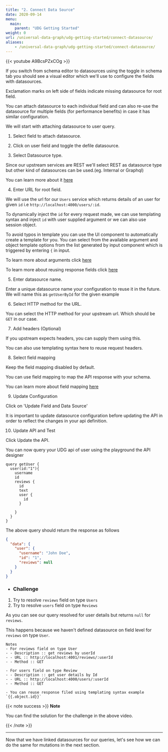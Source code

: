 ```yaml
---
title: "2. Connect Data Source"
date: 2020-09-14
menu:
  main:
    parent: "UDG Getting Started"
weight: 0
url: /universal-data-graph/udg-getting-started/connect-datasource/
aliases:
    - /universal-data-graph/udg-getting-started/connect-datasource/
---
```


{{< youtube A9BcsPZxCOg >}} 

If you switch from schema editor to datasources using the toggle in schema tab you should see a visual editor which we'll use to configure the fields with datasources. 

Exclamation marks on left side of fields indicate missing datasource for root field. 

You can attach datasource to each individual field and can also re-use the datasource for multiple fields (for performance benefits) in case it has similar configuration.

We will start with attaching datasource to user query.

1. Select field to attach datasource.

2. Click on user field and toggle the defile datasource.

3. Select Datasource type.

Since our upstream services are REST we'll select REST as datasource type but other kind of datasources can be used.(eg. Internal or Graphql)

You can learn more about it [here](../../concepts/datasources/)

4. Enter URL for root field.

We will use the url for our `Users` service which returns details of an user for given `id`  i.e `http://localhost:4000/users/:id`.

To dynamically inject the `id` for every request made, we can use templating syntax and inject `id` with user supplied argument or we can also use session object.

To avoid typos in template you can use the UI component to automatically create a template for you. You can select from the available argument and object template options from the list generated by input component which is triggered by entering `{` in input.

To learn more about arguments click [here](../../concepts/arguments/)

To learn more about reusing response fields click [here](../../concepts/reusing_response_fields)

5. Enter datasource name.

Enter a unique datasource name your configuration to reuse it in the future. We will name this as `getUserById` for the given example

6. Select HTTP method for the URL.

You can select the HTTP method for your upstream url. Which should be `GET` in our case.

7. Add headers (Optional)

If you upstream expects headers, you can supply them using this.

You can also use templating syntax here to reuse request headers.

8. Select field mapping

Keep the field mapping disabled by default.

You can use field mapping to map the API response with your schema.

You can learn more about field mapping [here](../../concepts/field_mappings)

9. Update Configuration

Click on 'Update Field and Data Source'

It is important to update datasource configuration before updating the API in order to reflect the changes in your api definition.

10. Update API and Test

Click Update the API.

You can now query your UDG api of user using the playground the API designer

```gql
query getUser {
  user(id:"1"){
    username
    id
    reviews {
      id
      text
      user {
        id
      }
      
    }
  }
}
```

The above query should return the response as follows 

```json
{
  "data": {
    "user": {
      "username": "John Doe",
      "id": "1",
      "reviews": null
    }
  }
}
```

- ### Challenge

1. Try to resolve `reviews` field on type `Users`
2. Try to resolve `users` field on type `Reviews`

As you can see our query resolved for user details but returns `null` for `reviews`. 

This happens because we haven't defined datasource on field level for `reviews` on type `User`. 

```
Notes
- For reviews field on type User
- - Description :: get reviews by userId
- - URL :: http://localhost:4001/reviews/:userId
- - Method :: GET

- For users field on type Review
- - Description :: get user details by Id
- - URL :: http://localhost:4000/users/:userId
- - Method :: GET

- You can reuse response filed using templating syntax example `{{.object.id}}`
```

{{< note success >}}
**Note**

You can find the solution for the challenge in the above video.

{{< /note >}}

<hr />

Now that we have linked datasources for our queries, let's see how we can do the same for mutations in the next section.
